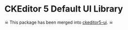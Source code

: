 CKEditor 5 Default UI Library
========================================

☠ This package has been merged into [ckeditor5-ui](https://github.com/ckeditor/ckeditor5-ui). ☠
